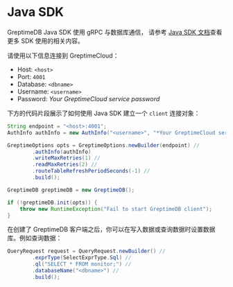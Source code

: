 # Java SDK

GreptimeDB Java SDK 使用 gRPC 与数据库通信，
请参考 [Java SDK 文档](https://docs.greptime.com/user-guide/clients/sdk-libraries/java)查看更多 SDK 使用的相关内容。

请使用以下信息连接到 GreptimeCloud：

- Host: `<host>`
- Port: `4001`
- Database: `<dbname>`
- Username: `<username>`
- Password: *Your GreptimeCloud service password*

下方的代码片段展示了如何使用 Java SDK 建立一个 `client` 连接对象：

```java
String endpoint = "<host>:4001";
AuthInfo authInfo = new AuthInfo("<username>", "*Your GreptimeCloud service password*");

GreptimeOptions opts = GreptimeOptions.newBuilder(endpoint) //
        .authInfo(authInfo)
        .writeMaxRetries(1) //
        .readMaxRetries(2) //
        .routeTableRefreshPeriodSeconds(-1) //
        .build();

GreptimeDB greptimeDB = new GreptimeDB();

if (!greptimeDB.init(opts)) {
    throw new RuntimeException("Fail to start GreptimeDB client");
}
```

在创建了 GreptimeDB 客户端之后，你可以在写入数据或查询数据时设置数据库。例如查询数据：

```java
QueryRequest request = QueryRequest.newBuilder() //
        .exprType(SelectExprType.Sql) //
        .ql("SELECT * FROM monitor;") //
        .databaseName("<dbname>") //
        .build();
```

